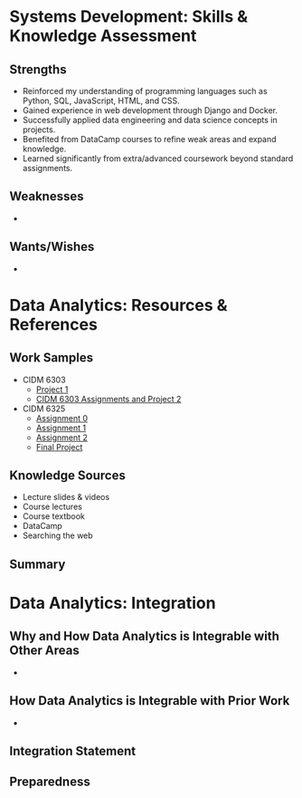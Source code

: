 # Systems Development: Skills & Knowledge Assessment

## Strengths
- Reinforced my understanding of programming languages such as Python, SQL, JavaScript, HTML, and CSS.
- Gained experience in web development through Django and Docker.
- Successfully applied data engineering and data science concepts in projects.
- Benefited from DataCamp courses to refine weak areas and expand knowledge.
- Learned significantly from extra/advanced coursework beyond standard assignments.

## Weaknesses
- 

## Wants/Wishes
- 

# Data Analytics: Resources & References

## Work Samples
- CIDM 6303
  - [Project 1](https://replit.com/@bc1046105/Project-1)
  - [CIDM 6303 Assignments and Project 2](https://github.com/BenGCollier/CIDM-6303)
- CIDM 6325
  - [Assignment 0](https://github.com/BenGCollier/Assignment-0)
  - [Assignment 1](https://github.com/BenGCollier/Assignment-1)
  - [Assignment 2](https://github.com/BenGCollier/Assignment-2)
  - [Final Project](https://github.com/BenGCollier/CIDM-6325-Final-Project)

## Knowledge Sources
- Lecture slides & videos
- Course lectures
- Course textbook
- DataCamp
- Searching the web

## Summary


# Data Analytics: Integration

## Why and How Data Analytics is Integrable with Other Areas
- 

## How Data Analytics is Integrable with Prior Work
- 

## Integration Statement


## Preparedness


